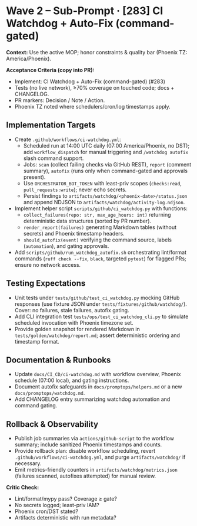 # Wave 2 – Sub-Prompt · [283] CI Watchdog + Auto-Fix (command-gated)

**Context:** Use the active MOP; honor constraints & quality bar (Phoenix TZ: America/Phoenix).

**Acceptance Criteria (copy into PR):**
- Implement: CI Watchdog + Auto-Fix (command-gated) (#283)
- Tests (no live network), ≥70% coverage on touched code; docs + CHANGELOG.
- PR markers: Decision / Note / Action.
- Phoenix TZ noted where schedulers/cron/log timestamps apply.

## Implementation Targets
- Create `.github/workflows/ci-watchdog.yml`:
  - Scheduled run at 14:00 UTC daily (07:00 America/Phoenix, no DST); add `workflow_dispatch` for manual triggering and `/watchdog autofix` slash command support.
  - Jobs: `scan` (collect failing checks via GitHub REST), `report` (comment summary), `autofix` (runs only when command-gated and approvals present).
  - Use `ORCHESTRATOR_BOT_TOKEN` with least-priv scopes (`checks:read`, `pull_requests:write`); never echo secrets.
  - Persist findings to `artifacts/watchdog/<phoenix-date>/status.json` and append NDJSON to `artifacts/watchdog/activity-log.ndjson`.
- Implement helper script `scripts/github/ci_watchdog.py` with functions:
  - `collect_failures(repo: str, max_age_hours: int)` returning deterministic data structures (sorted by PR number).
  - `render_report(failures)` generating Markdown tables (without secrets) and Phoenix timestamp headers.
  - `should_autofix(event)` verifying the command source, labels (`automation`), and gating approvals.
- Add `scripts/github/run_watchdog_autofix.sh` orchestrating lint/format commands (`ruff check --fix`, `black`, targeted `pytest`) for flagged PRs; ensure no network access.

## Testing Expectations
- Unit tests under `tests/github/test_ci_watchdog.py` mocking GitHub responses (use fixture JSON under `tests/fixtures/github/watchdog/`). Cover: no failures, stale failures, autofix gating.
- Add CLI integration test `tests/ops/test_ci_watchdog_cli.py` to simulate scheduled invocation with Phoenix timezone set.
- Provide golden snapshot for rendered Markdown in `tests/golden/watchdog/report.md`; assert deterministic ordering and timestamp format.

## Documentation & Runbooks
- Update `docs/CI_CD/ci-watchdog.md` with workflow overview, Phoenix schedule (07:00 local), and gating instructions.
- Document autofix safeguards in `docs/promptops/helpers.md` or a new `docs/promptops/watchdog.md`.
- Add CHANGELOG entry summarizing watchdog automation and command gating.

## Rollback & Observability
- Publish job summaries via `actions/github-script` to the workflow summary; include sanitized Phoenix timestamps and counts.
- Provide rollback plan: disable workflow scheduling, revert `.github/workflows/ci-watchdog.yml`, and purge `artifacts/watchdog/` if necessary.
- Emit metrics-friendly counters in `artifacts/watchdog/metrics.json` (failures scanned, autofixes attempted) for manual review.

**Critic Check:**
- Lint/format/mypy pass? Coverage ≥ gate?
- No secrets logged; least-priv IAM?
- Phoenix cron/DST stated?
- Artifacts deterministic with run metadata?
